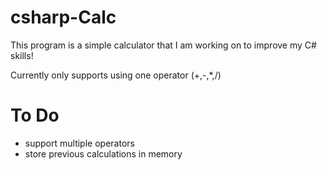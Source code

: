 # csharp-Calc
This program is a simple calculator that I am working on to improve my C# skills!

Currently only supports using one operator (+,-,*,/)

# To Do
- support multiple operators
- store previous calculations in memory
